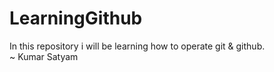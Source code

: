 # LearningGithub
In this repository i will be learning how to operate git &amp; github.
<br>
~ Kumar Satyam

